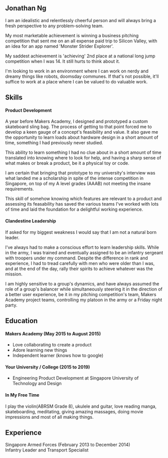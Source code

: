 ## Jonathan Ng

I am an idealistic and relentlessly cheerful person and will always bring a fresh perspective to any problem-solving team.

My most marketable achievement is winning a business pitching competition that sent me on an all expense paid trip to Silicon Valley, with an idea for an app named 'Monster Strider Explorer'.

My saddest achievement is 'achieving' 2nd place at a national long jump competition when I was 14. It still hurts to think about it.

I'm looking to work in an environment where I can work on nerdy and dreamy things like robots, doomsday communes. If that's not possible, it'll suffice to work at a place where I can be valued to do valuable work.

## Skills

#### Product Development

A year before Makers Academy, I designed and prototyped a custom skateboard sling bag. The process of getting to that point forced me to develop a keen gauge of a concept's feasibility and value. It also gave me the opportunity to learn loads about hardware design in a short amount of time, something I had previously never studied.

This ability to learn something I had no clue about in a short amount of time translated into knowing where to look for help, and having a sharp sense of what makes or break a product, be it a physical toy or code.

I am certain that bringing that prototype to my university's interview was what landed me a scholarship in spite of the intense competition in Singapore, on top of my A level grades (AAAB) not meeting the insane requirements.

This skill of somehow knowing which features are relevant to a product and assessing its feasability has saved the various teams I've worked with lots of time and laid the foundation for a delightful working experience.

#### Clandestine Leadership

If asked for my biggest weakness I would say that I am not a natural born leader.

I've always had to make a conscious effort to learn leadership skills. While in the army, I was trained and eventually assigned to be an infantry sergeant with troopers under my command. Despite the difference in rank and experience, I had to tread carefully with men who were older than I was, and at the end of the day, rally their spirits to achieve whatever was the mission.

I am highly sensitive to a group's dynamics, and have always assumed the role of a group's balancer while simultaneously steering it in the direction of a better user experience, be it in my pitching competition's team, Makers Academy project teams, controlling my platoon in the army or a Friday night party.

## Education

#### Makers Academy (May 2015 to August 2015)

- Love collaborating to create a product
- Adore learning new things
- Independent learner (knows how to google)

#### Your University / College (2015 to 2019)

- Engineering Product Development at Singapore University of Technology and Design

#### In My Free Time

I play the violin(ABRSM Grade 8), ukulele and guitar, love reading manga, skateboarding, meditating, giving amazing massages, doing movie impressions and most of all making things.

## Experience

Singapore Armed Forces (February 2013 to December 2014)    
Infantry Leader and Transport Specialist

